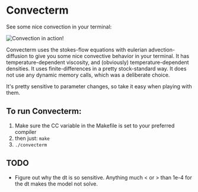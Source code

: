 # Convecterm
See some nice convection in your terminal:

![Convection in action!](http://i.imgur.com/IjZpNia.png?1 "Convecterm")

Convecterm uses the stokes-flow equations with eulerian advection-diffusion to give you some nice convective behavior in your terminal. It has temperature-dependent viscosity, and (obviously) temperature-dependent densities. It uses finite-differences in a pretty stock-standard way. It does not use any dynamic memory calls, which was a deliberate choice.

It's pretty sensitive to parameter changes, so take it easy when playing with them.

## To run Convecterm:
1. Make sure the CC variable in the Makefile is set to your preferred compiler
2. then just: ```make```
3. ```./convecterm```

## TODO
- Figure out why the dt is so sensitive. Anything much < or > than 1e-4 for the dt makes the model not solve.
